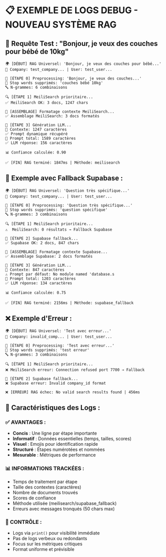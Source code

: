 # 📋 EXEMPLE DE LOGS DEBUG - NOUVEAU SYSTÈME RAG

## 🧪 Requête Test : "Bonjour, je veux des couches pour bébé de 10kg"

```
🌍 [DÉBUT] RAG Universel: 'Bonjour, je veux des couches pour bébé...'
🏢 Company: test_company... | User: test_user...

🧹 [ÉTAPE 0] Preprocessing: 'Bonjour, je veux des couches...'
📝 Stop words supprimés: 'couches bébé 10kg'
🔤 N-grammes: 6 combinaisons

🔍 [ÉTAPE 1] MeiliSearch prioritaire...
✅ MeiliSearch OK: 3 docs, 1247 chars

🎨 [ASSEMBLAGE] Formatage contexte MeiliSearch...
✅ Assemblage MeiliSearch: 3 docs formatés

🤖 [ÉTAPE 3] Génération LLM...
📄 Contexte: 1247 caractères
✅ Prompt dynamique récupéré
🧠 Prompt total: 1589 caractères
✅ LLM réponse: 156 caractères

📊 Confiance calculée: 0.90

✅ [FIN] RAG terminé: 1847ms | Méthode: meilisearch
```

## 🔄 Exemple avec Fallback Supabase :

```
🌍 [DÉBUT] RAG Universel: 'Question très spécifique...'
🏢 Company: test_company... | User: test_user...

🧹 [ÉTAPE 0] Preprocessing: 'Question très spécifique...'
📝 Stop words supprimés: 'question spécifique'
🔤 N-grammes: 3 combinaisons

🔍 [ÉTAPE 1] MeiliSearch prioritaire...
⚠️  MeiliSearch: 0 résultats → Fallback Supabase

🔄 [ÉTAPE 2] Supabase fallback...
✅ Supabase OK: 2 docs, 847 chars

🎨 [ASSEMBLAGE] Formatage contexte Supabase...
✅ Assemblage Supabase: 2 docs formatés

🤖 [ÉTAPE 3] Génération LLM...
📄 Contexte: 847 caractères
⚠️ Prompt par défaut: No module named 'database.s
🧠 Prompt total: 1203 caractères
✅ LLM réponse: 134 caractères

📊 Confiance calculée: 0.75

✅ [FIN] RAG terminé: 2156ms | Méthode: supabase_fallback
```

## ❌ Exemple d'Erreur :

```
🌍 [DÉBUT] RAG Universel: 'Test avec erreur...'
🏢 Company: invalid_comp... | User: test_user...

🧹 [ÉTAPE 0] Preprocessing: 'Test avec erreur...'
📝 Stop words supprimés: 'test erreur'
🔤 N-grammes: 3 combinaisons

🔍 [ÉTAPE 1] MeiliSearch prioritaire...
❌ MeiliSearch erreur: Connection refused port 7700 → Fallback

🔄 [ÉTAPE 2] Supabase fallback...
❌ Supabase erreur: Invalid company_id format

❌ [ERREUR] RAG échec: No valid search results found | 456ms
```

## 🎯 Caractéristiques des Logs :

### ✅ **AVANTAGES :**
- **Concis** : Une ligne par étape importante
- **Informatif** : Données essentielles (temps, tailles, scores)
- **Visuel** : Emojis pour identification rapide
- **Structuré** : Étapes numérotées et nommées
- **Mesurable** : Métriques de performance

### 📊 **INFORMATIONS TRACKÉES :**
- Temps de traitement par étape
- Taille des contextes (caractères)
- Nombre de documents trouvés
- Scores de confiance
- Méthode utilisée (meilisearch/supabase_fallback)
- Erreurs avec messages tronqués (50 chars max)

### 🔧 **CONTRÔLE :**
- Logs via `print()` pour visibilité immédiate
- Pas de logs verbeux ou redondants
- Focus sur les métriques critiques
- Format uniforme et prévisible
